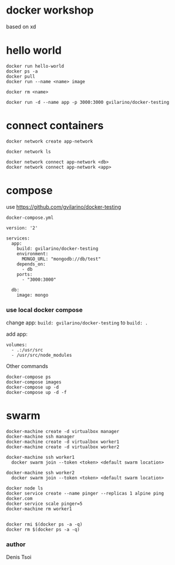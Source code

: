 # docker workshop


based on xd

# hello world

    docker run hello-world
    docker ps -a
    docker pull
    docker run --name <name> image

    docker rm <name>

    docker run -d --name app -p 3000:3000 gvilarino/docker-testing

# connect containers

    docker network create app-network

    docker network ls

    docker network connect app-network <db>
    docker network connect app-network <app>

# compose

use https://github.com/gvilarino/docker-testing

    docker-compose.yml

    version: '2'

    services:
      app:
        build: gvilarino/docker-testing
        environment:
          MONGO_URL: "mongodb://db/test"
        depends_on:
          - db
        ports:
          - "3000:3000"

      db:
        image: mongo

### use local docker compose

change app: `build: gvilarino/docker-testing` to `build: .`

add app: 

    volumes:
      - .:/usr/src
      - /usr/src/node_modules

Other commands

    docker-compose ps
    docker-compose images
    docker-compose up -d
    docker-compose up -d -f

# swarm

    docker-machine create -d virtualbox manager
    docker-machine ssh manager
    docker-machine create -d virtualbox worker1
    docker-machine create -d virtualbox worker2

    docker-machine ssh worker1 
      docker swarm join --token <token> <default swarm location>

    docker-machine ssh worker2 
      docker swarm join --token <token> <default swarm location>

    docker node ls
    docker service create --name pinger --replicas 1 alpine ping docker.com
    docker service scale pinger=5
    docker-machine rm worker1


    docker rmi $(docker ps -a -q)
    docker rm $(docker ps -a -q)

### author
Denis Tsoi
